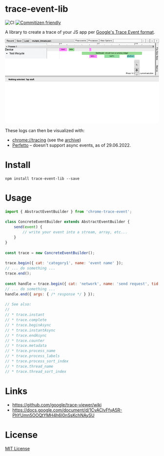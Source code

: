 # trace-event-lib

![CI](https://github.com/wix-incubator/trace-event-lib/actions/workflows/ci/badge.svg)
[![Commitizen friendly](https://img.shields.io/badge/commitizen-friendly-brightgreen.svg)](http://commitizen.github.io/cz-cli/)

A library to create a trace of your JS app per [Google's Trace Event format](https://docs.google.com/document/d/1CvAClvFfyA5R-PhYUmn5OOQtYMH4h6I0nSsKchNAySU).

![chrome://tracing example](media/duration-events-test-ts-multiple-threads-2-snap.png)

These logs can then be visualized with:

* <chrome://tracing> (see the [archive](https://github.com/catapult-project/catapult/tree/master/tracing))
* [Perfetto](https://ui.perfetto.dev) – doesn't support async events, as of 29.06.2022.

# Install

```shell
npm install trace-event-lib --save
````

# Usage

```javascript
import { AbstractEventBuilder } from 'chrome-trace-event';

class ConcreteEventBuilder extends AbstractEventBuilder {
    send(event) {
        // write your event into a stream, array, etc...
    }
}

const trace = new ConcreteEventBuilder();

trace.begin({ cat: 'category1', name: 'event name' });
// ... do something ...
trace.end();

const handle = trace.begin({ cat: 'network', name: 'send request', tid: 2 });
// ... do something ...
handle.end({ args: { /* response */ } });

// See also:
//
// * trace.instant
// * trace.complete
// * trace.beginAsync
// * trace.instantAsync
// * trace.endAsync
// * trace.counter
// * trace.metadata
// * trace.process_name
// * trace.process_labels
// * trace.process_sort_index
// * trace.thread_name
// * trace.thread_sort_index
```

# Links

* https://github.com/google/trace-viewer/wiki
* https://docs.google.com/document/d/1CvAClvFfyA5R-PhYUmn5OOQtYMH4h6I0nSsKchNAySU

# License

[MIT License](LICENSE)
